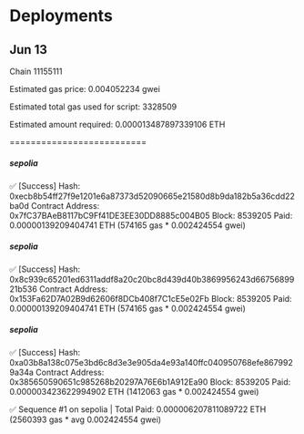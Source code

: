 
# Deployments

## Jun 13

Chain 11155111

Estimated gas price: 0.004052234 gwei

Estimated total gas used for script: 3328509

Estimated amount required: 0.000013487897339106 ETH

==========================

##### sepolia
✅  [Success] Hash: 0xecb8b54ff27f9e1201e6a87373d52090665e21580d8b9da182b5a36cdd22ba0d
Contract Address: 0x7fC37BAeB8117bC9Ff41DE3EE30DD8885c004B05
Block: 8539205
Paid: 0.00000139209404741 ETH (574165 gas * 0.002424554 gwei)


##### sepolia
✅  [Success] Hash: 0x8c939c65201ed6311addf8a20c20bc8d439d40b3869956243d6675689921b536
Contract Address: 0x153Fa62D7A02B9d62606f8DCb408f7C1cE5e02Fb
Block: 8539205
Paid: 0.00000139209404741 ETH (574165 gas * 0.002424554 gwei)


##### sepolia
✅  [Success] Hash: 0xa03b8a138c075e3bd6c8d3e3e905da4e93a140ffc040950768efe8679929a34a
Contract Address: 0x385650590651c985268b20297A76E6b1A912Ea90
Block: 8539205
Paid: 0.000003423622994902 ETH (1412063 gas * 0.002424554 gwei)

✅ Sequence #1 on sepolia | Total Paid: 0.000006207811089722 ETH (2560393 gas * avg 0.002424554 gwei)